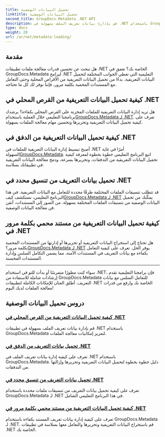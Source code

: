 ```yaml
---
title: تحميل البيانات الوصفية
linktitle: تحميل البيانات الوصفية
second_title: GroupDocs.Metadata .NET API
description: قم بإدارة بيانات تعريف الملف بسهولة في .NET باستخدام GroupDocs.Metadata. تعرف على تقنيات التحميل والتحرير والمزيد لتحسين إمكانيات معالجة الملفات.
type: docs
weight: 20
url: /ar/net/metadata-loading/
---
```

## مقدمة

هل تبحث عن تحسين قدرات معالجة ملفات تطبيقات .NET الخاصة بك؟ تعمق في GroupDocs.Metadata لبرامج .NET التعليمية التي تغطي الجوانب المختلفة لتحميل البيانات التعريفية. بدءًا من تحميل البيانات التعريفية من الأقراص المحلية وحتى التعامل مع المستندات المحمية بكلمة مرور، فإننا نوفر لك كل ما تحتاجه.

## كيفية تحميل البيانات التعريفية من القرص المحلي في .NET

 هل تريد إدارة البيانات التعريفية للملفات المخزنة على القرص المحلي بكفاءة؟ يرشدك برنامجنا التعليمي خلال العملية باستخدام[GroupDocs.Metadata لـ .NET](./load-metadata-local-disk/). تعرف على كيفية تحميل البيانات التعريفية وتحريرها وتحسين مهام معالجة الملفات بسهولة.

## كيفية تحميل البيانات التعريفية من الدفق في .NET

 أصبح تبسيط إدارة البيانات التعريفية للملفات في .NET أمرًا في غاية السهولة[GroupDocs.Metadata](./load-metadata-stream/). اتبع البرنامج التعليمي خطوة بخطوة لمعرفة كيفية تحميل البيانات التعريفية من التدفقات، وتحريرها بسرعة، ودمج معالجة البيانات التعريفية في تطبيقاتك بسلاسة.

## تحميل بيانات التعريف من تنسيق محدد في .NET

 قد تتطلب تنسيقات الملفات المختلفة طرقًا محددة للتعامل مع البيانات التعريفية. في هذا البرنامج التعليمي، نستكشف كيف[GroupDocs.Metadata لـ .NET](./load-metadata-specific-format/) يمكّنك من تحميل البيانات الوصفية من تنسيقات الملفات المختلفة بسهولة. من الصور إلى المستندات، أتقن فن معالجة البيانات الوصفية.

## كيفية تحميل البيانات التعريفية من مستند محمي بكلمة مرور في .NET

هل تحتاج إلى استخراج البيانات التعريفية أو تحريرها أو إدارتها من المستندات المحمية بكلمة مرور؟[GroupDocs.Metadata لـ .NET](./load-metadata-password-protected/) يوفر الحل. تعرف على كيفية التعامل بكفاءة مع بيانات التعريف في المستندات الآمنة، مما يضمن التكامل السلس وإدارة المستندات المحسنة.

----
سواء كنت مطورًا متمرسًا أو بدأت للتو في استخدام .NET، فإن برامجنا التعليمية تقدم إرشادات شاملة للاستفادة من GroupDocs.Metadata للتعامل السلس مع بيانات التعريف. أطلق العنان للإمكانات الكاملة لتطبيقات .NET الخاصة بك وارفع من قدرات معالجة الملفات لديك اليوم!

## دروس تحميل البيانات الوصفية
### [كيفية تحميل البيانات التعريفية من القرص المحلي في .NET](./load-metadata-local-disk/)
قم بإدارة بيانات تعريف الملف بسهولة في تطبيقات .NET باستخدام GroupDocs.Metadata لتعزيز إمكانيات معالجة الملفات.
### [تحميل بيانات التعريف من الدفق في .NET](./load-metadata-stream/)
تعرف على كيفية إدارة بيانات تعريف الملف في .NET باستخدام GroupDocs.Metadata. دليل خطوة بخطوة لتحميل البيانات التعريفية وتحريرها وإزالتها من التدفقات.
### [تحميل بيانات التعريف من تنسيق محدد في .NET](./load-metadata-specific-format/)
تعرف على كيفية تحميل بيانات التعريف من تنسيقات ملفات محددة باستخدام GroupDocs.Metadata لـ .NET في هذا البرنامج التعليمي الشامل.
### [كيفية تحميل البيانات التعريفية من مستند محمي بكلمة مرور في .NET](./load-metadata-password-protected/)
تعرف على كيفية إدارة بيانات تعريف المستند بكفاءة باستخدام GroupDocs.Metadata لـ .NET. قم باستخراج البيانات التعريفية وتحريرها والتعامل معها بسلاسة في تطبيقات .NET الخاصة بك.